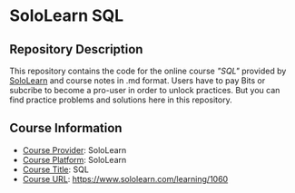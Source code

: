 <!-- README file for online courses -->

# SoloLearn SQL

## Repository Description

This repository contains the code for the online course *"SQL"* provided by [SoloLearn](https://www.sololearn.com) and course notes in .md format. Users have to pay Bits or subcribe to become a pro-user in order to unlock practices. But you can find practice problems and solutions here in this repository. 

## Course Information

- <ins>Course Provider</ins>: SoloLearn
- <ins>Course Platform</ins>: SoloLearn
- <ins>Course Title</ins>: SQL
- <ins>Course URL</ins>: https://www.sololearn.com/learning/1060
